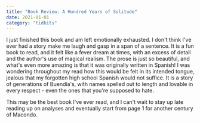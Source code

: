 ```yaml
---
title: "Book Review: A Hundred Years of Solitude"
date: 2021-01-01
category: "tidbits"
---
```


I just finished this book and am left emotionally exhausted. I don't think I've ever had a story make me laugh and gasp in a span of a sentence. It is a fun book to read, and it felt like a fever dream at times, with an excess of detail and the author's use of magical realism. The prose is just so beautiful, and what's even more amazing is that it was originally written in Spanish! I was wondering throughout my read how this would be felt in its intended tongue, jealous that my forgotten high school Spanish would not suffice. It is a story of generations of Buendía's, with names spelled out to length and lovable in every respect - even the ones that you're supposed to hate.

This may be the best book I've ever read, and I can't wait to stay up late reading up on analyses and eventually start from page 1 for another century of Macondo.